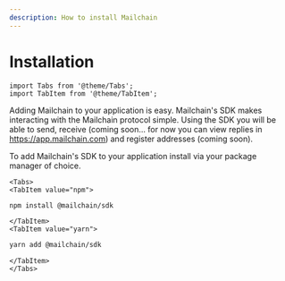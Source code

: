 ```yaml
---
description: How to install Mailchain
---
```


# Installation

```mdx-code-block
import Tabs from '@theme/Tabs';
import TabItem from '@theme/TabItem';
```

Adding Mailchain to your application is easy. Mailchain's SDK makes interacting with the Mailchain protocol simple. Using the SDK you will be able to send, receive (coming soon... for now you can view replies in https://app.mailchain.com) and register addresses (coming soon).

To add Mailchain's SDK to your application install via your package manager of choice.

```mdx-code-block
<Tabs>
<TabItem value="npm">
```

```bash
npm install @mailchain/sdk
```

```mdx-code-block
</TabItem>
<TabItem value="yarn">
```

```bash
yarn add @mailchain/sdk
```

```mdx-code-block
</TabItem>
</Tabs>
```
